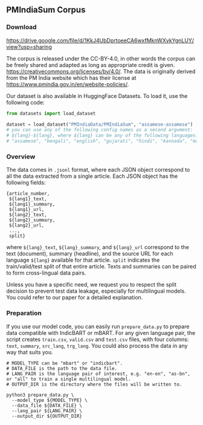 ## PMIndiaSum Corpus

### Download
https://drive.google.com/file/d/1KkJ4UbDprtoeeCA6wxfMknWXykYgnLUY/view?usp=sharing

The corpus is released under the CC-BY-4.0, in other words the corpus can be freely shared and adapted as long as appropriate credit is given. https://creativecommons.org/licenses/by/4.0/. The data is originally derived from the PM India website which has their license at https://www.pmindia.gov.in/en/website-policies/.

Our dataset is also available in HuggingFace Datasets. To load it, use the following code:
```python
from datasets import load_dataset

dataset = load_dataset("PMIndiaData/PMIndiaSum", "assamese-assamese")
# you can use any of the following config names as a second argument:
# ${lang}-${lang}, where ${lang} can be any of the following languages:
# "assamese", "bengali", "english", "gujarati", "hindi", "kannada", "malayalm", "manipuri", "marathi", "punjabi", "odia", "telugu", "tamil", "urdu"
```

### Overview
The data comes in `.jsonl` format, where each JSON object correspond to all the data extracted from a single article. Each JSON object has the following fields:
```
{article_number,
 ${lang1}_text,
 ${lang1}_summary,
 ${lang1}_url,
 ${lang2}_text,
 ${lang2}_summary,
 ${lang2}_url,
 ...,
 split}
```
where `${lang}_text`, `${lang}_summary`, and `${lang}_url` correspond to the text (document), summary (headline), and the source URL for each language `${lang}` available for that article. `split` indicates the train/valid/test split of that entire article. Texts and summaries can be paired to form cross-lingual data pairs.

Unless you have a specific need, we request you to respect the split decision to prevent test data leakage, especially for multilingual models. You could refer to our paper for a detailed explanation.

### Preparation
If you use our model code, you can easily run `prepare_data.py` to prepare data compatible with IndicBART or mBART. For any given language pair, the script creates `train.csv`, `valid.csv` and `test.csv` files, with four columns: `text`, `summary`, `src_lang`, `trg_lang`. You could also process the data in any way that suits you.

```
# MODEL_TYPE can be "mbart" or "indicbart".
# DATA_FILE is the path to the data file.
# LANG_PAIR is the language pair of interest, e.g. "en-en", "as-bn", or "all" to train a single multilingual model.
# OUTPUT_DIR is the directory where the files will be written to.

python3 prepare_data.py \
  --model_type ${MODEL_TYPE} \
  --data_file ${DATA_FILE} \
  --lang_pair ${LANG_PAIR} \
  --output_dir ${OUTPUT_DIR}
```
